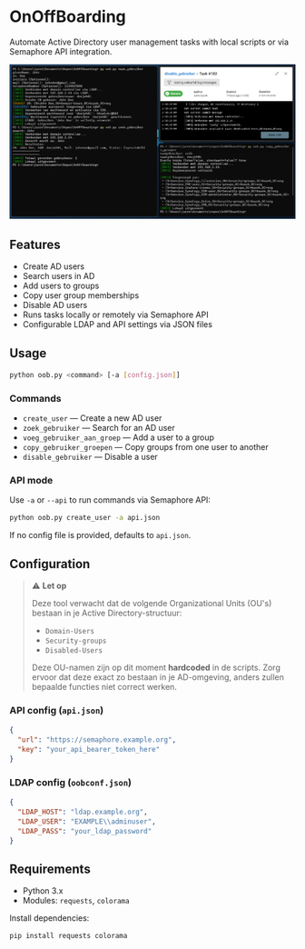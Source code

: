 # OnOffBoarding

Automate Active Directory user management tasks with local scripts or via Semaphore API integration.

![Alt text](lib/preview.png)

## Features

- Create AD users  
- Search users in AD  
- Add users to groups  
- Copy user group memberships  
- Disable AD users  
- Runs tasks locally or remotely via Semaphore API  
- Configurable LDAP and API settings via JSON files

## Usage

```bash
python oob.py <command> [-a [config.json]]
```

### Commands

* `create_user` — Create a new AD user
* `zoek_gebruiker` — Search for an AD user
* `voeg_gebruiker_aan_groep` — Add a user to a group
* `copy_gebruiker_groepen` — Copy groups from one user to another
* `disable_gebruiker` — Disable a user

### API mode

Use `-a` or `--api` to run commands via Semaphore API:

```bash
python oob.py create_user -a api.json
```

If no config file is provided, defaults to `api.json`.

## Configuration


> ⚠️ **Let op**
>
> Deze tool verwacht dat de volgende Organizational Units (OU's) bestaan in je Active Directory-structuur:
> - `Domain-Users`
> - `Security-groups`
> - `Disabled-Users`
>
> Deze OU-namen zijn op dit moment **hardcoded** in de scripts. Zorg ervoor dat deze exact zo bestaan in je AD-omgeving, anders zullen bepaalde functies niet correct werken.


### API config (`api.json`)

```json
{
  "url": "https://semaphore.example.org",
  "key": "your_api_bearer_token_here"
}
```

### LDAP config (`oobconf.json`)

```json
{
  "LDAP_HOST": "ldap.example.org",
  "LDAP_USER": "EXAMPLE\\adminuser",
  "LDAP_PASS": "your_ldap_password"
}
```

## Requirements

* Python 3.x
* Modules: `requests`, `colorama`

Install dependencies:

```bash
pip install requests colorama
```
